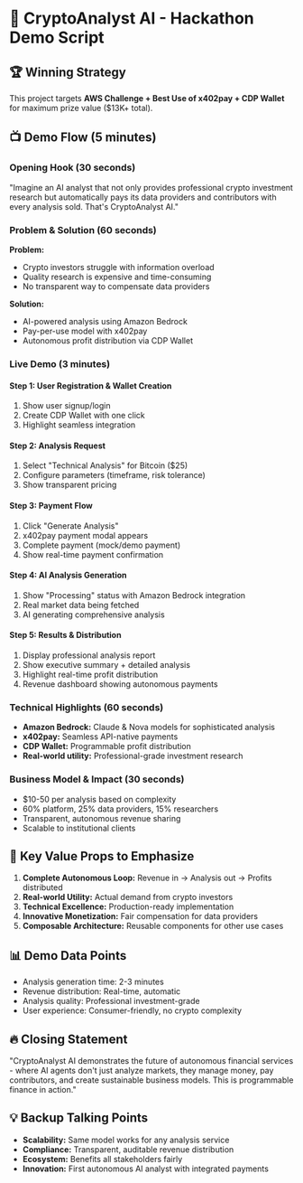 # 🎯 CryptoAnalyst AI - Hackathon Demo Script

## **🏆 Winning Strategy**
This project targets **AWS Challenge + Best Use of x402pay + CDP Wallet** for maximum prize value ($13K+ total).

## **📺 Demo Flow (5 minutes)**

### **Opening Hook (30 seconds)**
"Imagine an AI analyst that not only provides professional crypto investment research but automatically pays its data providers and contributors with every analysis sold. That's CryptoAnalyst AI."

### **Problem & Solution (60 seconds)**
**Problem:** 
- Crypto investors struggle with information overload
- Quality research is expensive and time-consuming
- No transparent way to compensate data providers

**Solution:**
- AI-powered analysis using Amazon Bedrock
- Pay-per-use model with x402pay
- Autonomous profit distribution via CDP Wallet

### **Live Demo (3 minutes)**

#### **Step 1: User Registration & Wallet Creation**
1. Show user signup/login
2. Create CDP Wallet with one click
3. Highlight seamless integration

#### **Step 2: Analysis Request**
1. Select "Technical Analysis" for Bitcoin ($25)
2. Configure parameters (timeframe, risk tolerance)
3. Show transparent pricing

#### **Step 3: Payment Flow**
1. Click "Generate Analysis" 
2. x402pay payment modal appears
3. Complete payment (mock/demo payment)
4. Show real-time payment confirmation

#### **Step 4: AI Analysis Generation**
1. Show "Processing" status with Amazon Bedrock integration
2. Real market data being fetched
3. AI generating comprehensive analysis

#### **Step 5: Results & Distribution**
1. Display professional analysis report
2. Show executive summary + detailed analysis
3. Highlight real-time profit distribution
4. Revenue dashboard showing autonomous payments

### **Technical Highlights (60 seconds)**
- **Amazon Bedrock:** Claude & Nova models for sophisticated analysis
- **x402pay:** Seamless API-native payments
- **CDP Wallet:** Programmable profit distribution
- **Real-world utility:** Professional-grade investment research

### **Business Model & Impact (30 seconds)**
- $10-50 per analysis based on complexity
- 60% platform, 25% data providers, 15% researchers
- Transparent, autonomous revenue sharing
- Scalable to institutional clients

## **🎯 Key Value Props to Emphasize**

1. **Complete Autonomous Loop:** Revenue in → Analysis out → Profits distributed
2. **Real-world Utility:** Actual demand from crypto investors
3. **Technical Excellence:** Production-ready implementation
4. **Innovative Monetization:** Fair compensation for data providers
5. **Composable Architecture:** Reusable components for other use cases

## **📊 Demo Data Points**
- Analysis generation time: 2-3 minutes
- Revenue distribution: Real-time, automatic
- Analysis quality: Professional investment-grade
- User experience: Consumer-friendly, no crypto complexity

## **🔥 Closing Statement**
"CryptoAnalyst AI demonstrates the future of autonomous financial services - where AI agents don't just analyze markets, they manage money, pay contributors, and create sustainable business models. This is programmable finance in action."

## **💡 Backup Talking Points**
- **Scalability:** Same model works for any analysis service
- **Compliance:** Transparent, auditable revenue distribution
- **Ecosystem:** Benefits all stakeholders fairly
- **Innovation:** First autonomous AI analyst with integrated payments